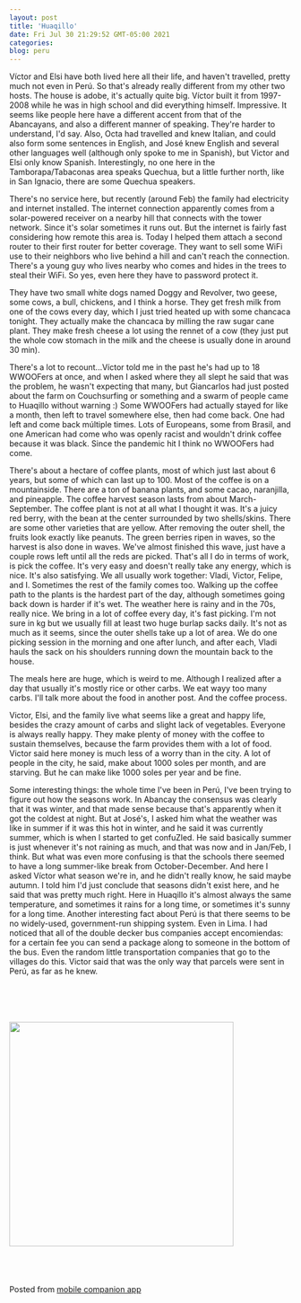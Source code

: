 ```yaml
---
layout: post
title: 'Huaqillo'
date: Fri Jul 30 21:29:52 GMT-05:00 2021
categories: 
blog: peru
---
```

Víctor and Elsi have both lived here all their life, and haven't travelled, pretty much not even in Perú. So that's already really different from my other two hosts. The house is adobe, it's actually quite big. Víctor built it from 1997-2008 while he was in high school and did everything himself. Impressive. It seems like people here have a different accent from that of the Abancayans, and also a different manner of speaking. They're harder to understand, I'd say. Also, Octa had travelled and knew Italian, and could also form some sentences in English, and José knew English and several other languages well (although only spoke to me in Spanish), but Victor and Elsi only know Spanish. Interestingly, no one here in the Tamborapa/Tabaconas area speaks Quechua, but a little further north, like in San Ignacio, there are some Quechua speakers. 

There's no service here, but recently (around Feb) the family had electricity and internet installed. The internet connection apparently comes from a solar-powered receiver on a nearby hill that connects with the tower network. Since it's solar sometimes it runs out. But the internet is fairly fast considering how remote this area is. Today I helped them attach a second router to their first router for better coverage. They want to sell some WiFi use to their neighbors who live behind a hill and can't reach the connection. There's a young guy who lives nearby who comes and hides in the trees to steal their WiFi. So yes, even here they have to password protect it.

They have two small white dogs named Doggy and Revolver, two geese, some cows, a bull, chickens, and I think a horse. They get fresh milk from one of the cows every day, which I just tried heated up with some chancaca tonight. They actually make the chancaca by milling the raw sugar cane plant. They make fresh cheese a lot using the rennet of a cow (they just put the whole cow stomach in the milk and the cheese is usually done in around 30 min). 

There's a lot to recount...Víctor told me in the past he's had up to 18 WWOOFers at once, and when I asked where they all slept he said that was the problem, he wasn't expecting that many, but Giancarlos had just posted about the farm on Couchsurfing or something and a swarm of people came to Huaqillo without warning :) Some WWOOFers had actually stayed for like a month, then left to travel somewhere else, then had come back. One had left and come back múltiple times. Lots of Europeans, some from Brasil, and one American had come who was openly racist and wouldn't drink coffee because it was black. Since the pandemic hit I think no WWOOFers had come.

There's about a hectare of coffee plants, most of which just last about 6 years, but some of which can last up to 100. Most of the coffee is on a mountainside. There are a ton of banana plants, and some cacao, naranjilla, and pineapple. The coffee harvest season lasts from about March-September. The coffee plant is not at all what I thought it was. It's a juicy red berry, with the bean at the center surrounded by two shells/skins. There are some other varieties that are yellow. After removing the outer shell, the fruits look exactly like peanuts. The green berries ripen in waves, so the harvest is also done in waves. We've almost finished this wave, just have a couple rows left until all the reds are picked. That's all I do in terms of work, is pick the coffee. It's very easy and doesn't really take any energy, which is nice. It's also satisfying. We all usually work together: Vladi, Victor, Felipe, and I. Sometimes the rest of the family comes too. Walking up the coffee path to the plants is the hardest part of the day, although sometimes going back down is harder if it's wet. The weather here is rainy and in the 70s, really nice. We bring in a lot of coffee every day, it's fast picking. I'm not sure in kg but we usually fill at least two huge burlap sacks daily. It's not as much as it seems, since the outer shells take up a lot of area. We do one picking session in the morning and one after lunch, and after each, Vladi hauls the sack on his shoulders running down the mountain back to the house. 

The meals here are huge, which is weird to me. Although I realized after a day that usually it's mostly rice or other carbs. We eat wayy too many carbs. I'll talk more about the food in another post. And the coffee process.

Victor, Elsi, and the family live what seems like a great and happy life, besides the crazy amount of carbs and slight lack of vegetables. Everyone is always really happy. They make plenty of money with the coffee to sustain themselves, because the farm provides them with a lot of food. Victor said here money is much less of a worry than in the city. A lot of people in the city, he said, make about 1000 soles per month, and are starving. But he can make like 1000 soles per year and be fine.

Some interesting things: the whole time I've been in Perú, I've been trying to figure out how the seasons work. In Abancay the consensus was clearly that it was winter, and that made sense because that's apparently when it got the coldest at night. But at José's, I asked him what the weather was like in summer if it was this hot in winter, and he said it was currently summer, which is when I started to get confuZled. He said basically summer is just whenever it's not raining as much, and that was now and in Jan/Feb, I think. But what was even more confusing is that the schools there seemed to have a long summer-like break from October-December. And here I asked Víctor what season we're in, and he didn't really know, he said maybe autumn. I told him I'd just conclude that seasons didn't exist here, and he said that was pretty much right. Here in Huaqillo it's almost always the same temperature, and sometimes it rains for a long time, or sometimes it's sunny for a long time.
Another interesting fact about Perú is that there seems to be no widely-used, government-run shipping system. Even in Lima. I had noticed that all of the double decker bus companies accept encomiendas: for a certain fee you can send a package along to someone in the bottom of the bus. Even the random little transportation companies that go to the villages do this. Victor said that was the only way that parcels were sent in Perú, as far as he knew.



<br><br><br><br><img src="{{ '/assets/img/IMG_20210730_130629.jpg' | prepend: site.baseurl }}" width="400" /><br><br><br><br><br><span class="text-sm">Posted from <a href="https://github.com/serviceberry3/ghub_pgs_blog_pusher" class="text-green-500">mobile companion app</a></span>